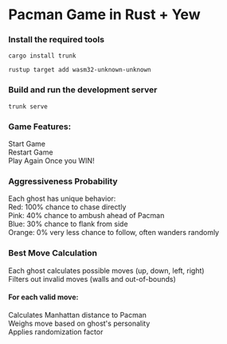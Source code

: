 # Pacman Game in Rust + Yew

### Install the required tools

    cargo install trunk

    rustup target add wasm32-unknown-unknown

### Build and run the development server
    trunk serve

### Game Features:
Start Game <br/>
Restart Game <br/>
Play Again Once you WIN!




### Aggressiveness Probability

Each ghost has unique behavior: <br/>
Red: 100% chance to chase directly <br/>
Pink: 40% chance to ambush ahead of Pacman <br/>
Blue: 30% chance to flank from side <br/>
Orange: 0% very less chance to follow, often wanders randomly

### Best Move Calculation

Each ghost calculates possible moves (up, down, left, right) <br/>
Filters out invalid moves (walls and out-of-bounds)

#### For each valid move:
Calculates Manhattan distance to Pacman <br/>
Weighs move based on ghost's  personality <br/>
Applies randomization factor